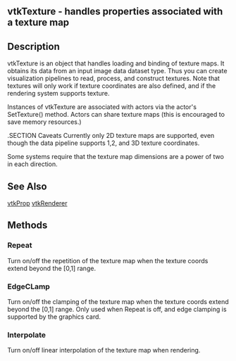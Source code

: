 ## vtkTexture - handles properties associated with a texture map

## Description
vtkTexture is an object that handles loading and binding of texture
maps. It obtains its data from an input image data dataset type.
Thus you can create visualization pipelines to read, process, and
construct textures. Note that textures will only work if texture
coordinates are also defined, and if the rendering system supports
texture.

Instances of vtkTexture are associated with actors via the actor's
SetTexture() method. Actors can share texture maps (this is encouraged
to save memory resources.)

.SECTION Caveats
Currently only 2D texture maps are supported, even though the data pipeline
supports 1,2, and 3D texture coordinates.

Some systems require that the texture map dimensions
are a power of two in each direction.

## See Also

[vtkProp](./Rendering_Core_Prop.html) 
[vtkRenderer](./Rendering_Core_Renderer.html) 

## Methods

### Repeat

Turn on/off the repetition of the texture map when the texture
coords extend beyond the [0,1] range.

### EdgeCLamp

Turn on/off the clamping of the texture map when the texture
coords extend beyond the [0,1] range.
Only used when Repeat is off, and edge clamping is supported by
the graphics card.

### Interpolate

Turn on/off linear interpolation of the texture map when rendering.
